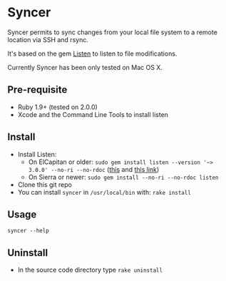 # Syncer

Syncer permits to sync changes from your local file system to a remote location via SSH and rsync.

It's based on the gem [Listen](https://github.com/guard/listen) to listen to file modifications.

Currently Syncer has been only tested on Mac OS X.

## Pre-requisite

* Ruby 1.9+ (tested on 2.0.0)
* Xcode and the Command Line Tools to install listen

## Install

* Install Listen:
  * On ElCapitan or older: `sudo gem install listen --version '~> 3.0.0' --no-ri --no-rdoc` ([this](https://github.com/guard/listen/issues/414) and [this link](https://github.com/e2/ruby_dep/pull/19))
  * On Sierra or newer: `sudo gem install --no-ri --no-rdoc listen`
* Clone this git repo
* You can install `syncer` in `/usr/local/bin` with: `rake install`

## Usage

```
syncer --help
```

## Uninstall

* In the source code directory type `rake uninstall`

